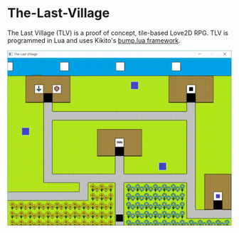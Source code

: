 # The-Last-Village
The Last Village (TLV) is a proof of concept, tile-based Love2D RPG.
TLV is programmed in Lua and uses Kikito's [bump.lua framework](https://github.com/kikito/bump.lua).

![simpledemo](https://raw.githubusercontent.com/AndrewDiMola/The-Last-Village/master/images/The%20Last%20Village%20Demo.gif)
